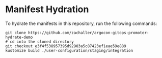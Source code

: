 # Manifest Hydration

To hydrate the manifests in this repository, run the following commands:

```shell
git clone https://github.com/zachaller/argocon-gitops-promoter-hydrate-demo
# cd into the cloned directory
git checkout e3f4f538957395d92903a5c87423ef1eae59e889
kustomize build ./user-configuration/staging/integration
```
